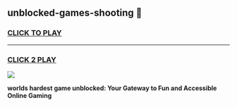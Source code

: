 
## unblocked-games-shooting 👋
<h3>
<a href="https://premium.freeplayer.one?title=unblocked-games-shooting&ref=14F">CLICK TO PLAY</a></h3>
<hr>

<h3>
<a href="https://premium.freeplayer.one?title=unblocked-games-shooting&ref=14F">CLICK 2 PLAY</a>
  
</h3>

<a href="https://premium.freeplayer.one?title=unblocked-games-shooting&ref=12F/"><img src="https://clearcache.store/games.png"></a>


**worlds hardest game unblocked: Your Gateway to Fun and Accessible Online Gaming**
